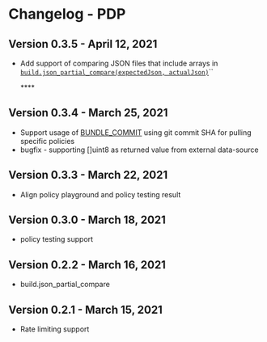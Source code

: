 # Changelog - PDP

## Version 0.3.5 - April 12, 2021

* Add support of comparing JSON files that include arrays in [`build.json_partial_compare(expectedJson, actualJson)`](https://docs.build.security/library/built-in-functions/build.json_partial_compare)\`\`

  \*\*\*\*

## Version 0.3.4 - March 25, 2021

* Support usage of [BUNDLE\_COMMIT](../policy-decision-points-pdp/pdp-deployments/#supported-environments) using git commit SHA for pulling specific policies
* bugfix - supporting \[\]uint8 as returned value from external data-source

## Version 0.3.3 - March 22, 2021

* Align policy playground and policy testing result

## Version 0.3.0 - March 18, 2021

* policy testing support

## Version 0.2.2 - March 16, 2021

* build.json\_partial\_compare

## Version 0.2.1 - March 15, 2021

* Rate limiting support


